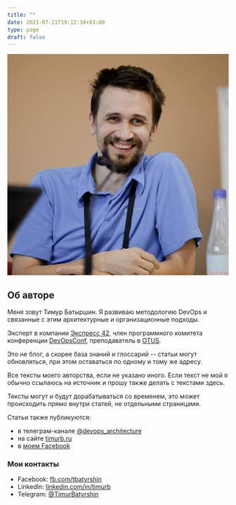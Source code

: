 ```yaml
---
title: ""
date: 2021-07-21T19:12:34+03:00
type: page
draft: false
---
```


![Timur Batyrshin](/images/photo.jpg#photofloatright)

## Об авторе

Меня зовут Тимур Батыршин.
Я развиваю методологию DevOps и связанные с этим архитектурные и организационные подходы.

Эксперт в компании [Экспресс 42](https://express42.com/),
член программного комитета конференции [DevOpsConf](https://devopsconf.io/),
преподаватель в [OTUS](https://otus.ru).

Это не блог, а скорее база знаний и глоссарий -- статьи могут обновляться, при этом оставаться по одному и тому же адресу.

Все тексты моего авторства, если не указано иного. Если текст не мой я обычно ссылаюсь на источник и прошу также делать с текстами здесь.

Тексты могут и будут дорабатываться со временем, это может происходить прямо внутри статей, не отдельными страницами.

Статьи также публикуются:
- в телеграм-канале [@devops_architecture](https://t.me/devops_architecture)
- на сайте [timurb.ru](https://timurb.ru/)
- в [моем Facebook](https://fb.com/tbatyrshin)

### Мои контакты

* Facebook: [fb.com/tbatyrshin](https://fb.com/tbatyrshin)
* LinkedIn: [linkedin.com/in/timurb](https://linkedin.com/in/timurb)
* Telegram: [@TimurBatyrshin](https://t.me/TimurBatyrshin)
